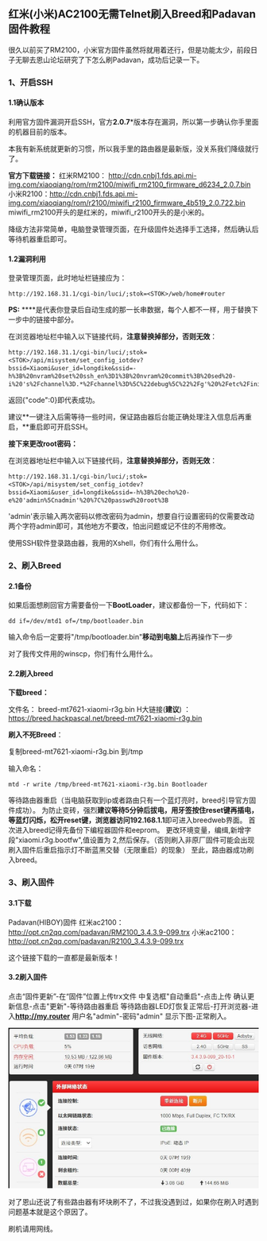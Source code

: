 ##  红米(小米)AC2100无需Telnet刷入Breed和Padavan固件教程

很久以前买了RM2100，小米官方固件虽然将就用着还行，但是功能太少，前段日子无聊去恩山论坛研究了下怎么刷Padavan，成功后记录一下。

### 1、开启SSH

#### 1.1确认版本

利用官方固件漏洞开启SSH，官方**2.0.7***版本存在漏洞，所以第一步确认你手里面的机器目前的版本。

本我有新系统就更新的习惯，所以我手里的路由器是最新版，没关系我们降级就行了。

**官方下载链接：**
红米RM2100： http://cdn.cnbj1.fds.api.mi-img.com/xiaoqiang/rom/rm2100/miwifi_rm2100_firmware_d6234_2.0.7.bin
小米R2100：http://cdn.cnbj1.fds.api.mi-img.com/xiaoqiang/rom/r2100/miwifi_r2100_firmware_4b519_2.0.722.bin
miwifi_rm2100开头的是红米的，miwifi_r2100开头的是小米的。

降级方法非常简单，电脑登录管理页面，在升级固件处选择手工选择，然后确认后等待机器重启即可。

#### 1.2漏洞利用

登录管理页面，此时地址栏链接应为：

```
http://192.168.31.1/cgi-bin/luci/;stok=<STOK>/web/home#router
```

**PS:** **<STOK>**是代表你登录后自动生成的那一长串数据，每个人都不一样，用于替换下一步中的链接中部分。

在浏览器地址栏中输入以下链接代码，**注意替换掉<STOK>部分，否则无效**：

```
http://192.168.31.1/cgi-bin/luci/;stok=<STOK>/api/misystem/set_config_iotdev?bssid=Xiaomi&user_id=longdike&ssid=-h%3B%20nvram%20set%20ssh_en%3D1%3B%20nvram%20commit%3B%20sed%20-i%20's%2Fchannel%3D.*%2Fchannel%3D%5C%22debug%5C%22%2Fg'%20%2Fetc%2Finit.d%2Fdropbear%3B%20%2Fetc%2Finit.d%2Fdropbear%20start%3B
```



返回{"code":0}即代表成功。

建议**一键注入后需等待一些时间，保证路由器后台能正确处理注入信息后再重启，**重启即可开启SSH。

**接下来更改root密码：**

在浏览器地址栏中输入以下链接代码，**注意替换掉<STOK>部分，否则无效**：

```
http://192.168.31.1/cgi-bin/luci/;stok=<STOK>/api/misystem/set_config_iotdev?bssid=Xiaomi&user_id=longdike&ssid=-h%3B%20echo%20-e%20'admin%5Cnadmin'%20%7C%20passwd%20root%3B
```

'admin'表示输入两次密码以修改密码为admin，想要自行设置密码的仅需要改动两个字符admin即可，其他地方不要改，怕出问题或记不住的不用修改。

使用SSH软件登录路由器，我用的Xshell，你们有什么用什么。

### 2、刷入Breed

#### 2.1备份

如果后面想刷回官方需要备份一下**BootLoader**，建议都备份一下，代码如下：

```
dd if=/dev/mtd1 of=/tmp/bootloader.bin
```

输入命令后一定要将"/tmp/bootloader.bin"**移动到电脑上**后再操作下一步

对了我传文件用的winscp，你们有什么用什么。

#### 2.2刷入breed

**下载breed：**

文件名： breed-mt7621-xiaomi-r3g.bin
H大链接(**建议**) ：https://breed.hackpascal.net/breed-mt7621-xiaomi-r3g.bin

**刷入不死Breed**：

 复制breed-mt7621-xiaomi-r3g.bin 到/tmp

输入命名：

```
mtd -r write /tmp/breed-mt7621-xiaomi-r3g.bin Bootloader
```

等待路由器重启（当电脑获取到ip或者路由只有一个蓝灯亮时，breed引导官方固件成功）。
为防止变砖，强烈**建议等待5分钟后拔电，用牙签按住reset键再插电，等蓝灯闪烁，松开reset键，浏览器访问192.168.1.1**即可进入breedweb界面。
首次进入breed记得先备份下编程器固件和eeprom。
更改环境变量，编缉,新增字段"xiaomi.r3g.bootfw",值设置为 2,然后保存。（否则刷入非原厂固件可能会出现刷入固件后重启指示灯不断蓝黑交替（无限重启）的现象）
至此，路由器成功刷入breed。

### 3、刷入固件

#### 3.1下载

Padavan(HIBOY)固件
红米ac2100：http://opt.cn2qq.com/padavan/RM2100_3.4.3.9-099.trx
小米ac2100：http://opt.cn2qq.com/padavan/R2100_3.4.3.9-099.trx

这个链接下载的一直都是最新版本！

#### 3.2刷入固件

点击“固件更新”-在“固件”位置上传trx文件
中复选框"自动重启"-点击上传
确认更新信息-点击"更新"-等待路由器重启
等待路由器LED灯恢复正常后-打开浏览器-进入**http://my.router**
用户名"admin"-密码"admin"
显示下图-正常刷入。

![1](.\img\1.jpg)

对了恩山还说了有些路由器有坏块刷不了，不过我没遇到过，如果你在刷入时遇到问题基本就是这个原因了。

刷机请用网线。